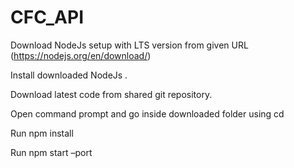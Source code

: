 # CFC_API
 

Download NodeJs setup with LTS version from given URL (https://nodejs.org/en/download/)

Install downloaded NodeJs .

Download latest code from shared git repository.

Open command prompt and go inside downloaded folder using cd

Run npm install 

Run npm start –port <port number>
 
